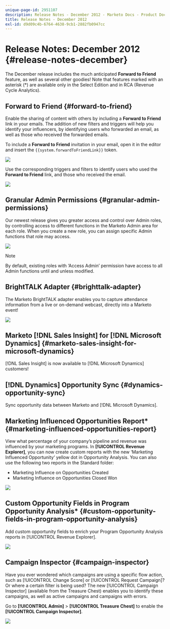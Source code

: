```yaml
---
unique-page-id: 2951107
description: Release Notes - December 2012 - Marketo Docs - Product Documentation
title: Release Notes - December 2012
exl-id: d9d09c4b-6764-4638-9cb1-2882fb0947cc
---
```

# Release Notes: December 2012 {#release-notes-december}

The December release includes the much anticipated **Forward to Friend** feature, as well as several other goodies! Note that features marked with an asterisk (&#42;) are available only in the Select Edition and in RCA (Revenue Cycle Analytics).

## Forward to Friend {#forward-to-friend}

Enable the sharing of content with others by including a **Forward to Friend** link in your emails. The addition of new filters and triggers will help you identify your influencers, by identifying users who forwarded an email, as well as those who received the forwarded emails.

To include a **Forward to Friend** invitation in your email, open it in the editor and insert the `{{system.forwardToFriendLink}}` token.

![](assets/image2014-9-23-10-3a50-3a45.png)

Use the corresponding triggers and filters to identify users who used the **Forward to Friend** link, and those who received the email.

![](assets/image2014-9-23-10-3a50-3a56.png)

## Granular Admin Permissions {#granular-admin-permissions}

Our newest release gives you greater access and control over Admin roles, by controlling access to different functions in the Marketo Admin area for each role. When you create a new role, you can assign specific Admin functions that role may access.

![](assets/image2014-9-23-10-3a51-3a18.png)

>[!NOTE]
>
>By default, existing roles with ‘Access Admin’ permission have access to all Admin functions until and unless modified.

## BrightTALK Adapter {#brighttalk-adapter}

The Marketo BrightTALK adapter enables you to capture attendance information from a live or on-demand webcast, directly into a Marketo event!

![](assets/image2014-9-23-10-3a51-3a31.png)

## Marketo [!DNL Sales Insight] for [!DNL Microsoft Dynamics] {#marketo-sales-insight-for-microsoft-dynamics}

[!DNL Sales Insight] is now available to [!DNL Microsoft Dynamics] customers!

## [!DNL Dynamics] Opportunity Sync {#dynamics-opportunity-sync}

Sync opportunity data between Marketo and [!DNL Microsoft Dynamics].

## Marketing Influenced Opportunities Report&#42; {#marketing-influenced-opportunities-report}

View what percentage of your company’s pipeline and revenue was influenced by your marketing programs. In **[!UICONTROL Revenue Explorer]**, you can now create custom reports with the new ‘Marketing Influenced Opportunity‘ yellow dot in Opportunity Analysis. You can also use the following two reports in the Standard folder:

* Marketing Influence on Opportunities Created
* Marketing Influence on Opportunities Closed Won

![](assets/image2014-9-23-10-3a52-3a11.png)

## Custom Opportunity Fields in Program Opportunity Analysis&#42; {#custom-opportunity-fields-in-program-opportunity-analysis}

Add custom opportunity fields to enrich your Program Opportunity Analysis reports in [!UICONTROL Revenue Explorer].

![](assets/image2014-9-23-10-3a52-3a23.png)

## Campaign Inspector {#campaign-inspector}

Have you ever wondered which campaigns are using a specific flow action, such as [!UICONTROL Change Score] or [!UICONTROL Request Campaign]? Or where a certain filter is being used? The new [!UICONTROL Campaign Inspector] (available from the Treasure Chest) enables you to identify these campaigns, as well as active campaigns and campaigns with errors.

Go to **[!UICONTROL Admin]** > **[!UICONTROL Treasure Chest]** to enable the **[!UICONTROL Campaign Inspector]**.

![](assets/image2014-9-23-10-3a52-3a39.png)
